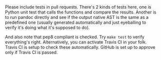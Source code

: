 Please include tests in pull requests. There's 2 kinds of tests here, one is Python unit test that calls the functions and compare the results. Another is to run pandoc directly and see if the output native AST is the same as a predefined one (usually generated automatically and just eyeballing to verify it's doing what it's supposed to do).

And also note that pep8 compliant is checked. Try `make test` to verify everything's right. Alternatively, you can activate Travis CI in your folk. Travis CI is setup to check these automatically. GitHub is set up to approve only if Travis CI is passed.
